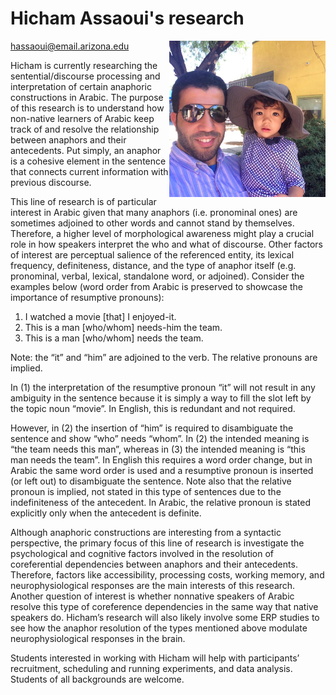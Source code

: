 # Hicham Assaoui's research

<img src="images/hicham.png" width="250" float="right" align="right" padding="10px">

[hassaoui@email.arizona.edu](hassaoui@email.arizona.edu)

Hicham is currently researching the sentential/discourse processing and interpretation of certain anaphoric constructions in Arabic. The purpose of this research is to understand how non-native learners of Arabic keep track of and resolve the relationship between anaphors and their antecedents. Put simply, an anaphor is a cohesive element in the sentence that connects current information with previous discourse.

This line of research is of particular interest in Arabic given that many anaphors (i.e. pronominal ones) are sometimes adjoined to other words and cannot stand by themselves. Therefore, a higher level of morphological awareness might play a crucial role in how speakers interpret the who and what of discourse. Other factors of interest are perceptual salience of the referenced entity, its lexical frequency, definiteness, distance, and the type of anaphor itself (e.g. pronominal, verbal, lexical, standalone word, or adjoined). Consider the examples below (word order from Arabic is preserved to showcase the importance of resumptive pronouns):

1. I watched a movie \[that\] I enjoyed-it.
2. This is a man \[who/whom\] needs-him the team.
3. This is a man \[who/whom\] needs the team.

Note: the “it” and “him” are adjoined to the verb. The relative pronouns are implied.

In (1) the interpretation of the resumptive pronoun “it” will not result in any ambiguity in the sentence because it is simply a way to fill the slot left by the topic noun “movie”. In English, this is redundant and not required.

However, in (2) the insertion of “him” is required to disambiguate the sentence and show “who” needs “whom”. In (2) the intended meaning is “the team needs this man”, whereas in (3) the intended meaning is “this man needs the team”. In English this requires a word order change, but in Arabic the same word order is used and a resumptive pronoun is inserted (or left out) to disambiguate the sentence. Note also that the relative pronoun is implied, not stated in this type of sentences due to the indefiniteness of the antecedent. In Arabic, the relative pronoun is stated explicitly only when the antecedent is definite.

Although anaphoric constructions are interesting from a syntactic perspective, the primary focus of this line of research is investigate the psychological and cognitive factors involved in the resolution of coreferential dependencies between anaphors and their antecedents.  Therefore, factors like accessibility, processing costs, working memory, and neurophysiological responses are the main interests of this research. Another question of interest is whether nonnative speakers of Arabic resolve this type of coreference dependencies in the same way that native speakers do. Hicham’s research will also likely involve some ERP studies to see how the anaphor resolution of the types mentioned above modulate neurophysiological responses in the brain.

Students interested in working with Hicham will help with participants’ recruitment, scheduling and running experiments, and data analysis.  Students of all backgrounds are welcome.
